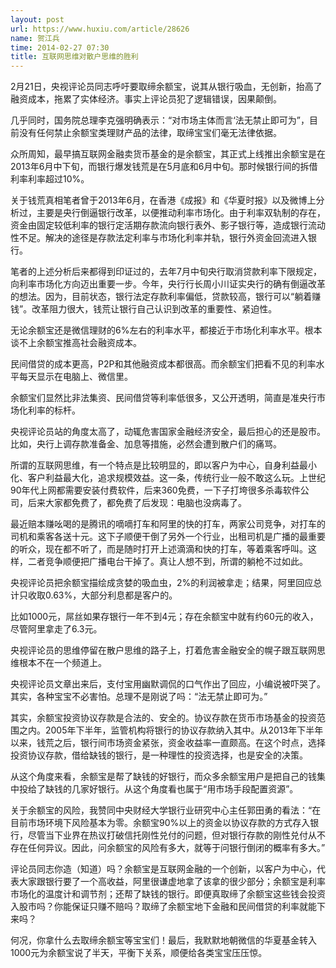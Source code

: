 ```yaml
---
layout: post
url: https://www.huxiu.com/article/28626
name: 贺江兵
time: 2014-02-27 07:30
title: 互联网思维对散户思维的胜利
---
```

2月21日，央视评论员同志呼吁要取缔余额宝，说其从银行吸血，无创新，抬高了融资成本，拖累了实体经济。事实上评论员犯了逻辑错误，因果颠倒。

几乎同时，国务院总理李克强明确表示：“对市场主体而言‘法无禁止即可为”，目前没有任何禁止余额宝类理财产品的法律，取缔宝宝们毫无法律依据。

众所周知，最早搞互联网金融卖货币基金的是余额宝，其正式上线推出余额宝是在2013年6月中下旬，而银行爆发钱荒是在5月底和6月中旬。那时候银行间的拆借利率利率超过10%。

关于钱荒真相笔者曾于2013年6月，在香港《成报》和《华夏时报》以及微博上分析过，主要是央行倒逼银行改革，以便推动利率市场化。由于利率双轨制的存在，资金由固定较低利率的银行定活期存款流向银行表外、影子银行等，造成银行流动性不足。解决的途径是存款法定利率与市场化利率并轨，银行外资金回流进入银行。

笔者的上述分析后来都得到印证过的，去年7月中旬央行取消贷款利率下限规定，向利率市场化方向迈出重要一步。今年，央行行长周小川证实央行的确有倒逼改革的想法。因为，目前状态，银行法定存款利率偏低，贷款较高，银行可以“躺着赚钱”。改革阻力很大，钱荒让银行自己认识到改革的重要性、紧迫性。

无论余额宝还是微信理财的6%左右的利率水平，都接近于市场化利率水平。根本谈不上余额宝推高社会融资成本。

民间借贷的成本更高，P2P和其他融资成本都很高。而余额宝们把看不见的利率水平每天显示在电脑上、微信里。

余额宝们显然比非法集资、民间借贷等利率低很多，又公开透明，简直是准央行市场化利率的标杆。

央视评论员站的角度太高了，动辄危害国家金融经济安全，最后担心的还是股市。比如，央行上调存款准备金、加息等措施，必然会遭到散户们的痛骂。

所谓的互联网思维，有一个特点是比较明显的，即以客户为中心，自身利益最小化、客户利益最大化，追求规模效益。这一条，传统行业一般不敢这么玩。上世纪90年代上网都需要安装付费软件，后来360免费，一下子打垮很多杀毒软件公司，后来大家都免费了，都免费了后发现：电脑也没病毒了。

最近赔本赚吆喝的是腾讯的嘀嘀打车和阿里的快的打车，两家公司竞争，对打车的司机和乘客各送十元。这下子顺便干倒了另外一个行业，出租司机是广播的最重要的听众，现在都不听了，而是随时打开上述滴滴和快的打车，等着乘客呼叫。这样，二者竞争顺便把广播电台干掉了。真让人想不到，所谓的躺枪不过如此。

央视评论员把余额宝描绘成贪婪的吸血虫，2%的利润被拿走；结果，阿里回应总计只收取0.63%，大部分利息都是客户的。

比如1000元，屌丝如果存银行一年不到4元；存在余额宝中就有约60元的收入，尽管阿里拿走了6.3元。

央视评论员的思维停留在散户思维的路子上，打着危害金融安全的幌子跟互联网思维根本不在一个频道上。

央视评论员文章出来后，支付宝用幽默调侃的口气作出了回应，小编说被吓哭了。其实，各种宝宝不必害怕。总理不是刚说了吗：“法无禁止即可为。”

其实，余额宝投资协议存款是合法的、安全的。协议存款在货币市场基金的投资范围之内。2005年下半年，监管机构将银行的协议存款纳入其中。从2013年下半年以来，钱荒之后，银行间市场资金紧张，资金收益率一直颇高。在这个时点，选择投资协议存款，借给缺钱的银行，是一种理性的投资选择，也是安全的决策。

从这个角度来看，余额宝是帮了缺钱的好银行，而众多余额宝用户是把自己的钱集中投给了缺钱的几家好银行。从这个角度看也属于“用市场手段配置资源”。

关于余额宝的风险，我赞同中央财经大学银行业研究中心主任郭田勇的看法：“在目前市场环境下风险基本为零。余额宝90%以上的资金以协议存款的方式存入银行，尽管当下业界在热议打破信托刚性兑付的问题，但对银行存款的刚性兑付从不存在任何异议。因此，问余额宝的风险有多大，就等于问银行倒闭的概率有多大。”

评论员同志你造（知道）吗？余额宝是互联网金融的一个创新，以客户为中心，代表大家跟银行要了一个高收益，阿里很谦虚地拿了该拿的很少部分；余额宝是利率市场化的温度计和调节剂；还帮了缺钱的银行。即便真取缔了余额宝这些钱会投资入股市吗？你能保证只赚不赔吗？取缔了余额宝地下金融和民间借贷的利率就能下来吗？

何况，你拿什么去取缔余额宝等宝宝们！最后，我默默地朝微信的华夏基金转入1000元为余额宝说了半天，平衡下关系，顺便给各类宝宝压压惊。

